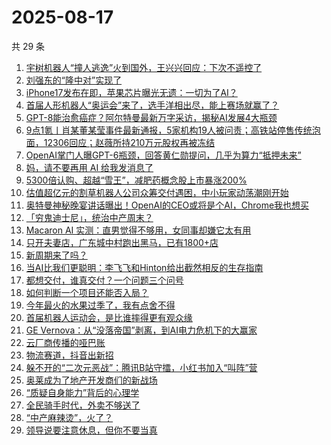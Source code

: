 # 2025-08-17

共 29 条

<!-- BEGIN 36KR -->
<!-- 最后更新时间 2025-08-17 07:23:42 +0800 -->
1. [宇树机器人“撞人逃逸”火到国外，王兴兴回应：下次不遥控了](https://36kr.com/p/3424993768328833)
1. [刘强东的“隆中对”实现了](https://36kr.com/p/3424102577000068)
1. [iPhone17发布在即，苹果芯片曝光无遗：一切为了AI？](https://36kr.com/p/3424091859523976)
1. [首届人形机器人“奥运会”来了，选手洋相出尽，能上赛场就赢了？](https://36kr.com/p/3424146028140932)
1. [GPT-8能治愈癌症？阿尔特曼最新万字采访，揭秘AI发展4大瓶颈](https://36kr.com/p/3425008830123401)
1. [9点1氪丨肖某董某莹事件最新通报，5家机构19人被问责；高铁站停售传统泡面，12306回应；赵薇所持210万元股权再被冻结](https://36kr.com/p/3424248863608201)
1. [OpenAI掌门人曝GPT-6瓶颈，回答黄仁勋提问，几乎为算力“抵押未来”](https://36kr.com/p/3424967141690758)
1. [妈，请不要再用 AI 给我发消息了](https://36kr.com/p/3424963471756935)
1. [5300倍认购、超越“雪王”，减肥药概念股上市暴涨200%](https://36kr.com/p/3423787183115657)
1. [估值超亿元的割草机器人公司众筹交付遇困，中小玩家动荡潮刚开始](https://36kr.com/p/3424932486631047)
1. [奥特曼神秘晚宴讲话曝出！OpenAI的CEO或将是个AI，Chrome我也想买](https://36kr.com/p/3425154885389697)
1. [「穷鬼迪士尼」，统治中产周末？](https://36kr.com/p/3424822812003971)
1. [Macaron AI 实测：直男觉得不够用，女同事却嫌它太有用](https://36kr.com/p/3424962994851206)
1. [只开夫妻店，广东城中村跑出黑马，已有1800+店](https://36kr.com/p/3424841422425474)
1. [新周期来了吗？](https://36kr.com/p/3423736541302402)
1. [当AI比我们更聪明：李飞飞和Hinton给出截然相反的生存指南](https://36kr.com/p/3425054572236421)
1. [都想交付，谁真交付？一个问题三个问号](https://36kr.com/p/3424891013339526)
1. [如何判断一个项目还能否入局？](https://36kr.com/p/3424125057568130)
1. [今年最火的水果过季了，我有点舍不得](https://36kr.com/p/3424819660148103)
1. [首届机器人运动会，是比谁摔得更有观众缘](https://36kr.com/p/3425361226239369)
1. [GE Vernova：从“没落帝国”剥离，到AI电力危机下的大赢家](https://36kr.com/p/3425022912665733)
1. [云厂商传播的哑巴账](https://36kr.com/p/3424900236414600)
1. [物流赛道，抖音出新招](https://36kr.com/p/3424196110309506)
1. [躲不开的“二次元恶战”：腾讯B站守擂，小红书加入“叫阵”营](https://36kr.com/p/3424123988741513)
1. [奥莱成为了地产开发商们的新战场](https://36kr.com/p/3424870110662016)
1. [“质疑自身能力”背后的心理学](https://36kr.com/p/3394482783996292)
1. [全民骑手时代，外卖不够送了](https://36kr.com/p/3424125733834120)
1. [“中产麻辣烫”，火了？](https://36kr.com/p/3424035622276483)
1. [领导说要注意休息，但你不要当真](https://36kr.com/p/3394328338811015)
<!-- END 36KR -->